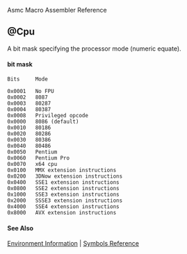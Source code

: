 Asmc Macro Assembler Reference

## @Cpu

A bit mask specifying the processor mode (numeric equate).

#### bit mask

```
Bits     Mode

0x0001   No FPU
0x0002   8087
0x0003   80287
0x0004   80387
0x0008   Privileged opcode
0x0000   8086 (default)
0x0010   80186
0x0020   80286
0x0030   80386
0x0040   80486
0x0050   Pentium
0x0060   Pentium Pro
0x0070   x64 cpu
0x0100   MMX extension instructions
0x0200   3DNow extension instructions
0x0400   SSE1 extension instructions
0x0800   SSE2 extension instructions
0x1000   SSE3 extension instructions
0x2000   SSSE3 extension instructions
0x4000   SSE4 extension instructions
0x8000   AVX extension instructions
```
#### See Also

[Environment Information](environment-information.md) | [Symbols Reference](readme.md)

